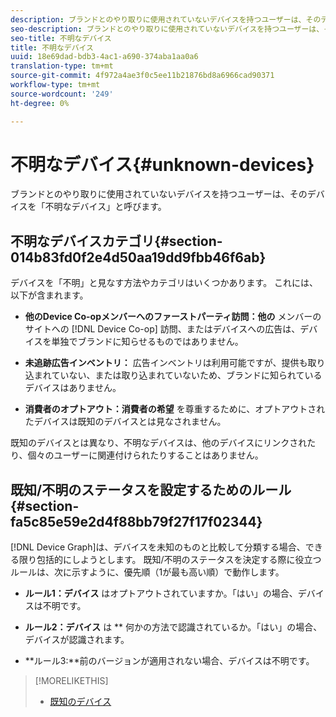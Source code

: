 ```yaml
---
description: ブランドとのやり取りに使用されていないデバイスを持つユーザーは、そのデバイスを「不明なデバイス」と呼びます。
seo-description: ブランドとのやり取りに使用されていないデバイスを持つユーザーは、そのデバイスを「不明なデバイス」と呼びます。
seo-title: 不明なデバイス
title: 不明なデバイス
uuid: 18e69dad-bdb3-4ac1-a690-374aba1aa0a6
translation-type: tm+mt
source-git-commit: 4f972a4ae3f0c5ee11b21876bd8a6966cad90371
workflow-type: tm+mt
source-wordcount: '249'
ht-degree: 0%

---
```



# 不明なデバイス{#unknown-devices}

ブランドとのやり取りに使用されていないデバイスを持つユーザーは、そのデバイスを「不明なデバイス」と呼びます。

## 不明なデバイスカテゴリ{#section-014b83fd0f2e4d50aa19dd9fbb46f6ab}

デバイスを「不明」と見なす方法やカテゴリはいくつかあります。 これには、以下が含まれます。

* **他のDevice Co-opメンバーへのファーストパーティ訪問：他の** メンバーのサイトへの [!DNL Device Co-op] 訪問、またはデバイスへの広告は、デバイスを単独でブランドに知らせるものではありません。

* **未追跡広告インベントリ：** 広告インベントリは利用可能ですが、提供も取り込まれていない、または取り込まれていないため、ブランドに知られているデバイスはありません。
* **消費者のオプトアウト：消費者の希望** を尊重するために、オプトアウトされたデバイスは既知のデバイスとは見なされません。

既知のデバイスとは異なり、不明なデバイスは、他のデバイスにリンクされたり、個々のユーザーに関連付けられたりすることはありません。

## 既知/不明のステータスを設定するためのルール{#section-fa5c85e59e2d4f88bb79f27f17f02344}

[!DNL Device Graph]は、デバイスを未知のものと比較して分類する場合、できる限り包括的にしようとします。 既知/不明のステータスを決定する際に役立つルールは、次に示すように、優先順（1が最も高い順）で動作します。

* **ルール1：デバイス** はオプトアウトされていますか。「はい」の場合、デバイスは不明です。
* **ルール2：デバイス** は ** 何かの方法で認識されているか。「はい」の場合、デバイスが認識されます。

* **ルール3:**前のバージョンが適用されない場合、デバイスは不明です。

>[!MORELIKETHIS]
>
>* [既知のデバイス](../processes/known-device.md#concept-8e87c276819a48bfac5cef10b45216d1)

